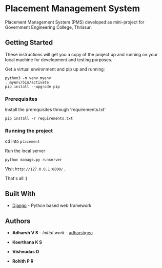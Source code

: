 # Placement Management System

Placement Management System (PMS) developed as mini-project for Government Engineering College, Thrissur. 

## Getting Started

These instructions will get you a copy of the project up and running on your local machine for development and testing purposes.

Get a virtual environment and pip up and running:
```
python3 -m venv myenv
. myenv/bin/activate
pip install --upgrade pip
```

### Prerequisites

Install the prerequisites through 'requirements.txt'

```
pip install -r requirements.txt
```

### Running the project

cd into ```placement```

Run the local server

```
python manage.py runserver
```

Visit ```http://127.0.0.1:8000/``` .

That's all :)

## Built With

* [Django](https://docs.djangoproject.com/en/1.11/) - Python based web framework

## Authors

* **Adharsh V S** - *Initial work* - [adharshgec](https://github.com/adharshgec)

* **Keerthana K S** 

* **Vishnudas O** 

* **Rohith P R** 

